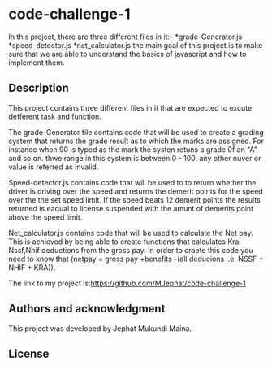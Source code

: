 # code-challenge-1
In this project, there are three different files in it:-
        *grade-Generator.js
        *speed-detector.js
        *net_calculator.js
the main goal of this project is to make sure that we are able to understand the basics of javascript and how to implement them.

## Description
This project contains three different files in it that are expected to excute defferent task and function.
    
The grade-Generator file contains code that will be used to create a grading system that returns the grade result as to which the marks are
assigned. For instance  when 90 is typed as the mark the systen retuns a grade 0f an "A" and so on. thwe range in this system is between  0 - 100, any other nuver or value is referred as invalid.

Speed-detector.js contains code that will be used to to return whether the driver is driving over the speed and returns the demerit points for the speed over the the set speed limit. If the speed beats 12 demerit points the results returned is eaqual to license suspended with the amunt of demerits point above the speed limit.

Net_calculator.js contains code that will be used to calculate the Net pay.
This is achieved by being able to create functions that calculates Kra, Nssf,Nhif deductions from the gross pay. In order to craete this code you need to know that (netpay = gross pay +benefits -(all deducions i.e. NSSF + NHIF + KRA)).

The link to my project is:https://github.com/MJephat/code-challenge-1

## Authors and acknowledgment
This project was developed by Jephat Mukundi Maina.

## License


    
